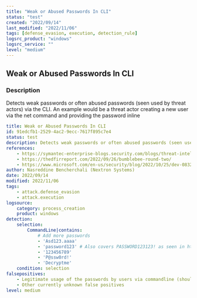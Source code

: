 ```yaml
---
title: "Weak or Abused Passwords In CLI"
status: "test"
created: "2022/09/14"
last_modified: "2022/11/06"
tags: [defense_evasion, execution, detection_rule]
logsrc_product: "windows"
logsrc_service: ""
level: "medium"
---
```


## Weak or Abused Passwords In CLI

### Description

Detects weak passwords or often abused passwords (seen used by threat actors) via the CLI. An example would be a threat actor creating a new user via the net command and providing the password inline

```yml
title: Weak or Abused Passwords In CLI
id: 91edcfb1-2529-4ac2-9ecc-7617f895c7e4
status: test
description: Detects weak passwords or often abused passwords (seen used by threat actors) via the CLI. An example would be a threat actor creating a new user via the net command and providing the password inline
references:
    - https://symantec-enterprise-blogs.security.com/blogs/threat-intelligence/espionage-asia-governments
    - https://thedfirreport.com/2022/09/26/bumblebee-round-two/
    - https://www.microsoft.com/en-us/security/blog/2022/10/25/dev-0832-vice-society-opportunistic-ransomware-campaigns-impacting-us-education-sector/
author: Nasreddine Bencherchali (Nextron Systems)
date: 2022/09/14
modified: 2022/11/06
tags:
    - attack.defense_evasion
    - attack.execution
logsource:
    category: process_creation
    product: windows
detection:
    selection:
        CommandLine|contains:
            # Add more passwords
            - 'Asd123.aaaa'
            - 'password123' # Also covers PASSWORD123123! as seen in https://www.microsoft.com/en-us/security/blog/2022/10/25/dev-0832-vice-society-opportunistic-ransomware-campaigns-impacting-us-education-sector/
            - '123456789'
            - 'P@ssw0rd!'
            - 'Decryptme'
    condition: selection
falsepositives:
    - Legitimate usage of the passwords by users via commandline (should be discouraged)
    - Other currently unknown false positives
level: medium

```
